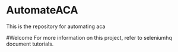 # AutomateACA
This is the repository for automating aca

#Welcome
For more information on this project, refer to seleniumhq document tutorials.
